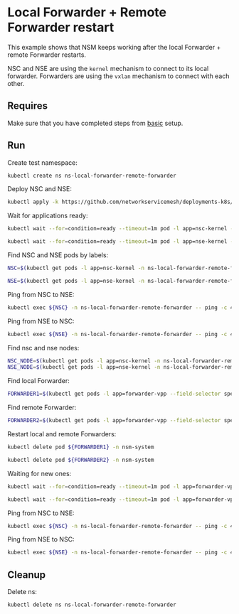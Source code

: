 # Local Forwarder + Remote Forwarder restart

This example shows that NSM keeps working after the local Forwarder + remote Forwarder restarts.

NSC and NSE are using the `kernel` mechanism to connect to its local forwarder.
Forwarders are using the `vxlan` mechanism to connect with each other.

## Requires

Make sure that you have completed steps from [basic](../../basic) setup.

## Run

Create test namespace:
```bash
kubectl create ns ns-local-forwarder-remote-forwarder
```

Deploy NSC and NSE:
```bash
kubectl apply -k https://github.com/networkservicemesh/deployments-k8s/examples/heal/local-forwarder-remote-forwarder?ref=b5bc4e5f9629c493b5d4629c4741ef6dd45f69df
```

Wait for applications ready:
```bash
kubectl wait --for=condition=ready --timeout=1m pod -l app=nsc-kernel -n ns-local-forwarder-remote-forwarder
```
```bash
kubectl wait --for=condition=ready --timeout=1m pod -l app=nse-kernel -n ns-local-forwarder-remote-forwarder
```

Find NSC and NSE pods by labels:
```bash
NSC=$(kubectl get pods -l app=nsc-kernel -n ns-local-forwarder-remote-forwarder --template '{{range .items}}{{.metadata.name}}{{"\n"}}{{end}}')
```
```bash
NSE=$(kubectl get pods -l app=nse-kernel -n ns-local-forwarder-remote-forwarder --template '{{range .items}}{{.metadata.name}}{{"\n"}}{{end}}')
```

Ping from NSC to NSE:
```bash
kubectl exec ${NSC} -n ns-local-forwarder-remote-forwarder -- ping -c 4 172.16.1.100
```

Ping from NSE to NSC:
```bash
kubectl exec ${NSE} -n ns-local-forwarder-remote-forwarder -- ping -c 4 172.16.1.101
```

Find nsc and nse nodes:
```bash
NSC_NODE=$(kubectl get pods -l app=nsc-kernel -n ns-local-forwarder-remote-forwarder --template '{{range .items}}{{.spec.nodeName}}{{"\n"}}{{end}}')
NSE_NODE=$(kubectl get pods -l app=nse-kernel -n ns-local-forwarder-remote-forwarder --template '{{range .items}}{{.spec.nodeName}}{{"\n"}}{{end}}')
```

Find local Forwarder:
```bash
FORWARDER1=$(kubectl get pods -l app=forwarder-vpp --field-selector spec.nodeName==${NSC_NODE} -n nsm-system --template '{{range .items}}{{.metadata.name}}{{"\n"}}{{end}}')
```

Find remote Forwarder:
```bash
FORWARDER2=$(kubectl get pods -l app=forwarder-vpp --field-selector spec.nodeName==${NSE_NODE} -n nsm-system --template '{{range .items}}{{.metadata.name}}{{"\n"}}{{end}}')
```

Restart local and remote Forwarders:
```bash
kubectl delete pod ${FORWARDER1} -n nsm-system
```
```bash
kubectl delete pod ${FORWARDER2} -n nsm-system 
```

Waiting for new ones:
```bash
kubectl wait --for=condition=ready --timeout=1m pod -l app=forwarder-vpp --field-selector spec.nodeName==${NSC_NODE} -n nsm-system
```
```bash
kubectl wait --for=condition=ready --timeout=1m pod -l app=forwarder-vpp --field-selector spec.nodeName==${NSE_NODE} -n nsm-system
```

Ping from NSC to NSE:
```bash
kubectl exec ${NSC} -n ns-local-forwarder-remote-forwarder -- ping -c 4 172.16.1.100
```

Ping from NSE to NSC:
```bash
kubectl exec ${NSE} -n ns-local-forwarder-remote-forwarder -- ping -c 4 172.16.1.101
```

## Cleanup

Delete ns:
```bash
kubectl delete ns ns-local-forwarder-remote-forwarder
```
